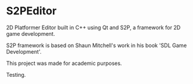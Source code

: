 # S2PEditor
2D Platformer Editor built in C++ using Qt and S2P, a framework for 2D game development.

S2P framework is based on Shaun Mitchell's work in his book 'SDL Game Development'.

This project was made for academic purposes. 

Testing.
